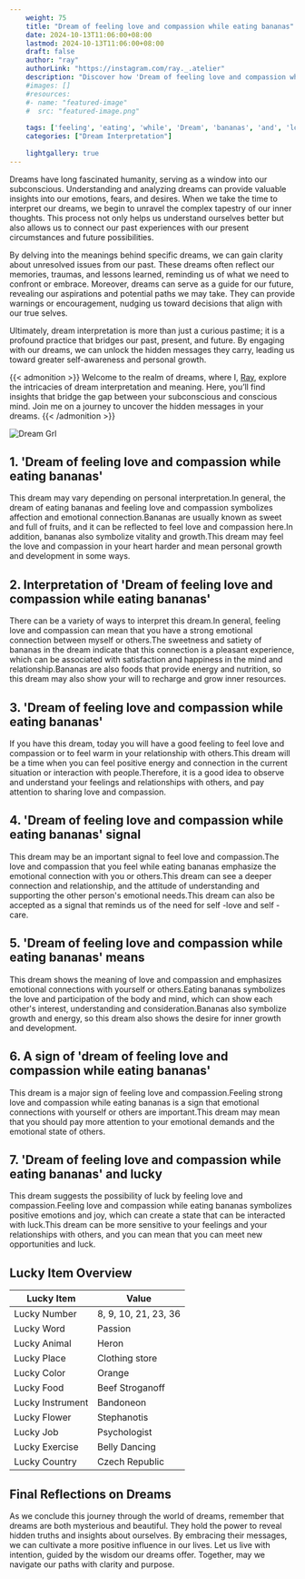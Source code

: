```yaml
---
    weight: 75
    title: "Dream of feeling love and compassion while eating bananas"  # Assuming 'title' column exists
    date: 2024-10-13T11:06:00+08:00
    lastmod: 2024-10-13T11:06:00+08:00
    draft: false
    author: "ray"
    authorLink: "https://instagram.com/ray._.atelier"
    description: "Discover how 'Dream of feeling love and compassion while eating bananas' can interpret your future and uncover its significant meanings in your life."
    #images: []
    #resources:
    #- name: "featured-image"
    #  src: "featured-image.png"
    
    tags: ['feeling', 'eating', 'while', 'Dream', 'bananas', 'and', 'love', 'of', 'compassion']
    categories: ["Dream Interpretation"]
    
    lightgallery: true
---
```

    
Dreams have long fascinated humanity, serving as a window into our subconscious. Understanding and analyzing dreams can provide valuable insights into our emotions, fears, and desires. When we take the time to interpret our dreams, we begin to unravel the complex tapestry of our inner thoughts. This process not only helps us understand ourselves better but also allows us to connect our past experiences with our present circumstances and future possibilities.

By delving into the meanings behind specific dreams, we can gain clarity about unresolved issues from our past. These dreams often reflect our memories, traumas, and lessons learned, reminding us of what we need to confront or embrace. Moreover, dreams can serve as a guide for our future, revealing our aspirations and potential paths we may take. They can provide warnings or encouragement, nudging us toward decisions that align with our true selves.

Ultimately, dream interpretation is more than just a curious pastime; it is a profound practice that bridges our past, present, and future. By engaging with our dreams, we can unlock the hidden messages they carry, leading us toward greater self-awareness and personal growth.

{{< admonition >}}
Welcome to the realm of dreams, where I, [Ray](https://instagram.com/ray._.atelier), explore the intricacies of dream interpretation and meaning. Here, you’ll find insights that bridge the gap between your subconscious and conscious mind. Join me on a journey to uncover the hidden messages in your dreams.
{{< /admonition >}}

![Dream Grl](https://cdn.pixabay.com/photo/2017/11/02/03/35/gothic-2910057_1280.jpg "Dream Grl")

## 1. 'Dream of feeling love and compassion while eating bananas'
This dream may vary depending on personal interpretation.In general, the dream of eating bananas and feeling love and compassion symbolizes affection and emotional connection.Bananas are usually known as sweet and full of fruits, and it can be reflected to feel love and compassion here.In addition, bananas also symbolize vitality and growth.This dream may feel the love and compassion in your heart harder and mean personal growth and development in some ways.

## 2. Interpretation of 'Dream of feeling love and compassion while eating bananas'
There can be a variety of ways to interpret this dream.In general, feeling love and compassion can mean that you have a strong emotional connection between myself or others.The sweetness and satiety of bananas in the dream indicate that this connection is a pleasant experience, which can be associated with satisfaction and happiness in the mind and relationship.Bananas are also foods that provide energy and nutrition, so this dream may also show your will to recharge and grow inner resources.

## 3. 'Dream of feeling love and compassion while eating bananas'
If you have this dream, today you will have a good feeling to feel love and compassion or to feel warm in your relationship with others.This dream will be a time when you can feel positive energy and connection in the current situation or interaction with people.Therefore, it is a good idea to observe and understand your feelings and relationships with others, and pay attention to sharing love and compassion.

## 4. 'Dream of feeling love and compassion while eating bananas' signal
This dream may be an important signal to feel love and compassion.The love and compassion that you feel while eating bananas emphasize the emotional connection with you or others.This dream can see a deeper connection and relationship, and the attitude of understanding and supporting the other person's emotional needs.This dream can also be accepted as a signal that reminds us of the need for self -love and self -care.

## 5. 'Dream of feeling love and compassion while eating bananas' means
This dream shows the meaning of love and compassion and emphasizes emotional connections with yourself or others.Eating bananas symbolizes the love and participation of the body and mind, which can show each other's interest, understanding and consideration.Bananas also symbolize growth and energy, so this dream also shows the desire for inner growth and development.

## 6. A sign of 'dream of feeling love and compassion while eating bananas'
This dream is a major sign of feeling love and compassion.Feeling strong love and compassion while eating bananas is a sign that emotional connections with yourself or others are important.This dream may mean that you should pay more attention to your emotional demands and the emotional state of others.

## 7. 'Dream of feeling love and compassion while eating bananas' and lucky
This dream suggests the possibility of luck by feeling love and compassion.Feeling love and compassion while eating bananas symbolizes positive emotions and joy, which can create a state that can be interacted with luck.This dream can be more sensitive to your feelings and your relationships with others, and you can mean that you can meet new opportunities and luck.

## Lucky Item Overview
| Lucky Item          | Value              |
|---------------|--------------------|
| Lucky Number        | 8, 9, 10, 21, 23, 36  |
| Lucky Word          | Passion |
| Lucky Animal        | Heron |
| Lucky Place         | Clothing store     |
| Lucky Color         | Orange     |
| Lucky Food          | Beef Stroganoff      |
| Lucky Instrument    | Bandoneon |
| Lucky Flower        | Stephanotis    |
| Lucky Job           | Psychologist       |
| Lucky Exercise      | Belly Dancing  |
| Lucky Country       | Czech Republic    |


##  Final Reflections on Dreams

As we conclude this journey through the world of dreams, remember that dreams are both mysterious and beautiful. They hold the power to reveal hidden truths and insights about ourselves. By embracing their messages, we can cultivate a more positive influence in our lives. Let us live with intention, guided by the wisdom our dreams offer. Together, may we navigate our paths with clarity and purpose.

